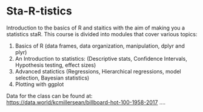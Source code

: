 # Sta-R-tistics
Introduction to the basics of R and staitics with the aim of making you a statistics staR. This course is divided into modules that cover various topics: 

1. Basics of R (data frames, data organization, manipulation, dplyr and plyr)
2. An Introduction to statistics: (Descriptive stats, Confidence Intervals, Hypothesis testing, effect sizes)
3. Advanced statictics (Regressions, Hierarchical regressions, model selection, Bayesian statistics)
4. Plotting with ggplot


Data for the class can be found at:
https://data.world/kcmillersean/billboard-hot-100-1958-2017
....
